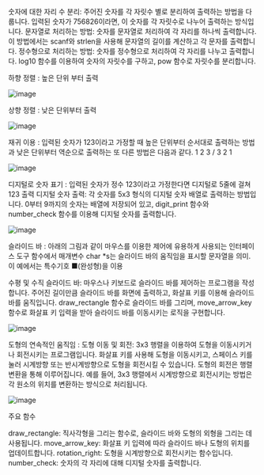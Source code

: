 숫자에 대한 자리 수 분리: 주어진 숫자를 각 자릿수 별로 분리하여 출력하는 방법을 다룹니다. 입력된 숫자가 756826이라면, 이 숫자를 각 자릿수로 나누어 출력하는 방식입니다.
문자열로 처리하는 방법: 숫자를 문자열로 처리하여 각 자리를 하나씩 출력합니다. 이 방법에서는 scanf와 strlen을 사용해 문자열의 길이를 계산하고 각 문자를 출력합니다.
정수형으로 처리하는 방법: 숫자를 정수형으로 처리하여 각 자리를 나누고 출력합니다. log10 함수를 이용하여 숫자의 자릿수를 구하고, pow 함수로 자릿수를 분리합니다.

하향 정렬 : 높은 단위 부터 출력

![image](https://github.com/user-attachments/assets/fde2cc71-1926-4555-a38c-c4ab2868ca6f)

상향 정렬 : 낮은 단위부터 출력

![image](https://github.com/user-attachments/assets/20161b2a-ccef-469a-854a-c1d7126a1fa9)

재귀 이용 :  입력된 숫자가 123이라고 가정할 때 높은 단위부터 순서대로 출력하는 방법과 낮은
단위부터 역순으로 출력하는 또 다른 방법은 다음과 같다.
    1 2 3    /  3 2 1

![image](https://github.com/user-attachments/assets/2f615bc6-d460-4114-9c76-c8b14fdd24c4)

디지털로 숫자 표기 : 입력된 숫자가 정수 123이라고 가정한다면 디지털로 5줄에 걸쳐 123 출력
디지털 숫자 출력: 각 숫자를 5x3 형식의 디지털 숫자 배열로 출력하는 방법입니다. 0부터 9까지의 숫자는 배열에 저장되어 있고, digit_print 함수와 number_check 함수를 이용해 디지털 숫자를 출력합니다.

![image](https://github.com/user-attachments/assets/560dbf48-277e-4aa9-808e-ee1547276da2)

슬라이드 바 : 아래의 그림과 같이 마우스를 이용한 제어에 유용하게 사용되는 인터페이스 도구
  함수에서 매개변수 char *s는 슬라이드 바의 움직임을 표시할 문자열을 의미. 
  이 예에서는 특수기호 ■(완성형)을 이용

  수평 및 수직 슬라이드 바: 마우스나 키보드로 슬라이드 바를 제어하는 프로그램을 작성합니다. 주어진 길이만큼 슬라이드 바를 화면에 출력하고, 화살표 키를 이용해 슬라이드 바를 움직입니다.
draw_rectangle 함수로 슬라이드 바를 그리며, move_arrow_key 함수로 화살표 키 입력을 받아 슬라이드 바를 이동시키는 로직을 구현합니다.

![image](https://github.com/user-attachments/assets/9e578d06-7533-40c3-9806-58bfeb0529ff)


도형의 연속적인 움직임 : 
도형 이동 및 회전: 3x3 행렬을 이용하여 도형을 이동시키거나 회전시키는 프로그램입니다. 화살표 키를 사용해 도형을 이동시키고, 스페이스 키를 눌러 시계방향 또는 반시계방향으로 도형을 회전시킬 수 있습니다.
도형의 회전은 행렬 변환을 통해 이루어집니다. 예를 들어, 3x3 행렬에서 시계방향으로 회전시키는 방법은 각 원소의 위치를 변환하는 방식으로 처리됩니다.

![image](https://github.com/user-attachments/assets/c313c619-48a9-400b-9e2c-7c02f24d7bd2)



주요 함수

draw_rectangle: 직사각형을 그리는 함수로, 슬라이드 바와 도형의 외형을 그리는 데 사용됩니다.
move_arrow_key: 화살표 키 입력에 따라 슬라이드 바나 도형의 위치를 업데이트합니다.
rotation_right: 도형을 시계방향으로 회전시키는 함수입니다.
number_check: 숫자의 각 자리에 대해 디지털 숫자를 출력합니다.
